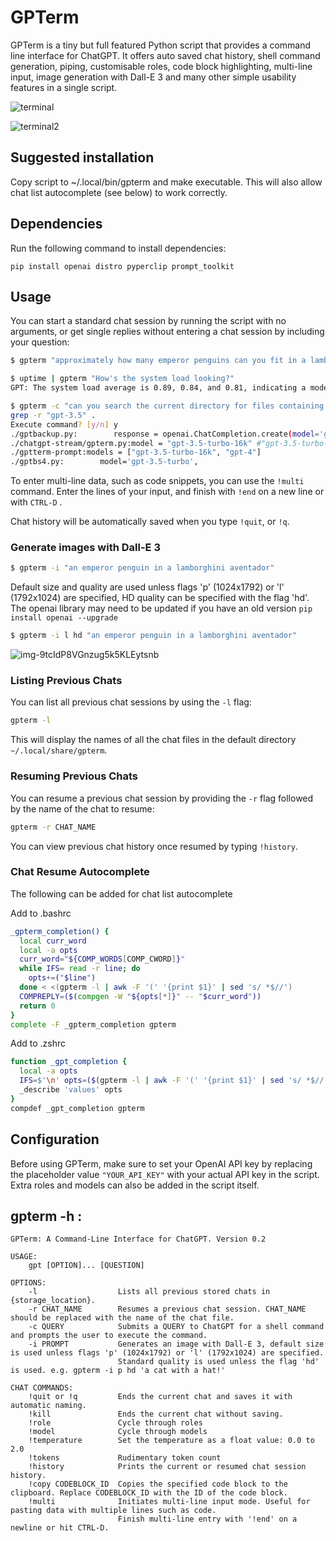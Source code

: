 # GPTerm

GPTerm is a tiny but full featured Python script that provides a command line interface for ChatGPT. It offers auto saved chat history, shell command generation, piping, customisable roles, code block highlighting, multi-line input, image generation with Dall-E 3 and many other simple usability features in a single script. 

![terminal](https://github.com/DeviousD4n/GPTerm/assets/129655658/0b077a53-229b-40a8-8b85-763df1e542b0)

![terminal2](https://github.com/DeviousD4n/GPTerm/assets/129655658/2f3fde65-fc74-498b-a8ee-f2c3ad962ee7)


## Suggested installation

Copy script to ~/.local/bin/gpterm and make executable. This will also allow chat list autocomplete (see below) to work correctly.

## Dependencies

Run the following command to install dependencies:

`pip install openai distro pyperclip prompt_toolkit`

## Usage

You can start a standard chat session by running the script with no arguments, or get single replies without entering a chat session by including your question:
```bash
$ gpterm "approximately how many emperor penguins can you fit in a lamborghini aventador?"
```

```bash
$ uptime | gpterm "How's the system load looking?"
GPT: The system load average is 0.89, 0.84, and 0.81, indicating a moderate load on the system.
```

```bash
$ gpterm -c "can you search the current directory for files containing 'gpt-3.5'?"    
grep -r "gpt-3.5" .
Execute command? [y/n] y
./gptbackup.py:        response = openai.ChatCompletion.create(model='gpt-3.5-turbo', messages=messages, stream=True)
./chatgpt-stream/gpterm.py:model = "gpt-3.5-turbo-16k" #"gpt-3.5-turbo-16k"
./gptterm-prompt:models = ["gpt-3.5-turbo-16k", "gpt-4"]
./gptbs4.py:        model='gpt-3.5-turbo',
```

To enter multi-line data, such as code snippets, you can use the `!multi` command. Enter the lines of your input, and finish with `!end` on a new line or with `CTRL-D` .

Chat history will be automatically saved when you type `!quit`, or `!q`.

### Generate images with Dall-E 3

```bash
$ gpterm -i "an emperor penguin in a lamborghini aventador"
```

Default size and quality are used unless flags 'p' (1024x1792) or 'l' (1792x1024) are specified, HD quality can be specified with the flag 'hd'. The openai library may need to be updated if you have an old version `pip install openai --upgrade`

```bash
$ gpterm -i l hd "an emperor penguin in a lamborghini aventador"
```
![img-9tcIdP8VGnzug5k5KLEytsnb](https://github.com/DeviousD4n/GPTerm/assets/129655658/3125eca2-8100-4e95-b224-5d26dbf230d4)

### Listing Previous Chats

You can list all previous chat sessions by using the `-l` flag:
```bash
gpterm -l
```
This will display the names of all the chat files in the default directory `~/.local/share/gpterm`.

### Resuming Previous Chats

You can resume a previous chat session by providing the `-r` flag followed by the name of the chat to resume:
```bash
gpterm -r CHAT_NAME
```
You can view previous chat history once resumed by typing `!history`. 

### Chat Resume Autocomplete

The following can be added for chat list autocomplete

Add to .bashrc
```bash
_gpterm_completion() {
  local curr_word
  local -a opts 
  curr_word="${COMP_WORDS[COMP_CWORD]}"
  while IFS= read -r line; do
    opts+=("$line")
  done < <(gpterm -l | awk -F '(' '{print $1}' | sed 's/ *$//')
  COMPREPLY=($(compgen -W "${opts[*]}" -- "$curr_word"))
  return 0
}
complete -F _gpterm_completion gpterm
```

Add to .zshrc
```zsh
function _gpt_completion {
  local -a opts
  IFS=$'\n' opts=($(gpterm -l | awk -F '(' '{print $1}' | sed 's/ *$//'))
  _describe 'values' opts
}
compdef _gpt_completion gpterm
```

## Configuration

Before using GPTerm, make sure to set your OpenAI API key by replacing the placeholder value `"YOUR_API_KEY"` with your actual API key in the script. Extra roles and models can also be added in the script itself.

## gpterm -h :

    GPTerm: A Command-Line Interface for ChatGPT. Version 0.2
    
    USAGE:
        gpt [OPTION]... [QUESTION]

    OPTIONS:
        -l                  Lists all previous stored chats in {storage_location}.
        -r CHAT_NAME        Resumes a previous chat session. CHAT_NAME should be replaced with the name of the chat file.
        -c QUERY            Submits a QUERY to ChatGPT for a shell command and prompts the user to execute the command.
        -i PROMPT           Generates an image with Dall-E 3, default size is used unless flags 'p' (1024x1792) or 'l' (1792x1024) are specified.
                            Standard quality is used unless the flag 'hd' is used. e.g. gpterm -i p hd 'a cat with a hat!'
              
    CHAT COMMANDS:
        !quit or !q         Ends the current chat and saves it with automatic naming.
        !kill               Ends the current chat without saving.
        !role               Cycle through roles
        !model              Cycle through models
        !temperature        Set the temperature as a float value: 0.0 to 2.0
        !tokens             Rudimentary token count
        !history            Prints the current or resumed chat session history.
        !copy CODEBLOCK_ID  Copies the specified code block to the clipboard. Replace CODEBLOCK_ID with the ID of the code block.
        !multi              Initiates multi-line input mode. Useful for pasting data with multiple lines such as code. 
                            Finish multi-line entry with '!end' on a newline or hit CTRL-D.
